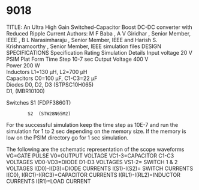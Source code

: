 # 9018
TITLE: An Ultra High Gain Switched-Capacitor Boost DC-DC converter with Reduced Ripple Current
Authors: 
M F Baba  , A V Giridhar  , Senior Member, IEEE , B L Narasimharaju  , Senior Member, IEEE and Harish S. Krishnamoorthy   , Senior Member, IEEE
simulation files
DESIGN SPECIFICATIONS
Specification	Rating	Simulation Details 
Input voltage	20 V	PSIM Plat Form
Time Step 10-7 sec
Output Voltage	400 V	
Power	200 W	
Inductors	L1=130 μH, L2=700 μH	
Capacitors	C0=100 μF, C1-C3=22 μF	
Diodes	D0, D2, D3 (STPSC10H065)	
	D1, (MBR10100)
	
Switches	S1  (FDPF3860T)
	
	        S2  (STW28N65M2)

  For the successful simulation keep the time step as 10E-7 and run the simulation for 1 to 2 sec depending on the memory size. If the memory is low on the PSIM directory go for 1 sec simulation.

The following are the schematic representation of the scope waveforms
VG=GATE PULSE
V0=OUTPUT VOLTAGE
VC1-3=CAPACITOR C1-C3 VOLTAGES
VD0-VD3=DIODE D1-D3 VOLTAGES
VS1-2= SWITCH 1 & 2 VOLTAGES
I(D0)-I(D3)=DIODE CURRENTS
I(S1)-I(S2)= SWITCH CURRENTS
I(C0), I(RC1)-I(RC3)=CAPACITOR CURRENTS
I(RL1)-I(RL2)=INDUCTOR CURRENTS
I(R1)=LOAD CURRENT

